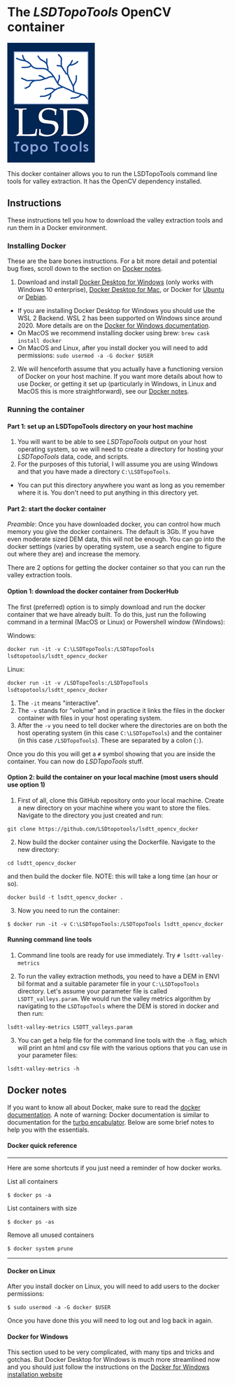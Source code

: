 # The *LSDTopoTools* OpenCV container

![](https://raw.githubusercontent.com/LSDtopotools/lsdtt_viz_docker/master/images/LSD-logo.png)

This docker container allows you to run the LSDTopoTools command line tools for valley extraction. It has the OpenCV dependency installed.

## Instructions

These instructions tell you how to download the valley extraction tools and run them in a Docker environment.

### Installing Docker

These are the bare bones instructions. For a bit more detail and potential bug fixes, scroll down to the section on [Docker notes](#docker-notes).

1. Download and install [Docker Desktop for Windows](https://hub.docker.com/editions/community/docker-ce-desktop-windows) (only works with Windows 10 enterprise), [Docker Desktop for Mac](https://hub.docker.com/editions/community/docker-ce-desktop-mac), or Docker for [Ubuntu](https://hub.docker.com/editions/community/docker-ce-server-ubuntu) or [Debian](https://hub.docker.com/editions/community/docker-ce-server-debian).
  * If you are installing Docker Desktop for Windows you should use the WSL 2 Backend. WSL 2 has been supported on Windows since around 2020. More details are on the [Docker for Windows documentation](https://docs.docker.com/desktop/windows/install/). 
  * On MacOS we recommend installing docker using brew: `brew cask install docker`
  * On MacOS and Linux, after you install docker you will need to add permissions: `sudo usermod -a -G docker $USER`
2. We will henceforth assume that you actually have a functioning version of Docker on your host machine. If you want more details about how to use Docker, or getting it set up (particularly in Windows, in Linux and MacOS this is more straightforward), see our [Docker notes](#docker-notes).

### Running the container

#### Part 1: set up an LSDTopoTools directory on your host machine

1. You will want to be able to see *LSDTopoTools* output on your host operating system, so we will need to create a directory for hosting your *LSDTopoTools* data, code, and scripts.
2. For the purposes of this tutorial, I will assume you are using Windows and that you have made a directory `C:\LSDTopoTools`.
  * You can put this directory anywhere you want as long as you remember where it is. You don't need to put anything in this directory yet.

#### Part 2: start the docker container

_Preamble_: Once you have downloaded docker, you can control how much memory you give the docker containers. The default is 3Gb. If you have even moderate sized DEM data, this will not be enough. You can go into the docker settings (varies by operating system, use a search engine to figure out where they are) and increase the memory.

There are 2 options for getting the docker container so that you can run the valley extraction tools.

#### Option 1: download the docker container from DockerHub

The first (preferred) option is to simply download and run the docker container that we have already built. To do this, just run the following command in a terminal (MacOS or Linux) or Powershell window (Windows):

Windows:

```console
docker run -it -v C:\LSDTopoTools:/LSDTopoTools lsdtopotools/lsdtt_opencv_docker
```
Linux:

```console
docker run -it -v /LSDTopoTools:/LSDTopoTools lsdtopotools/lsdtt_opencv_docker
```
  1. The `-it` means "interactive".
  2. The `-v` stands for "volume" and in practice it links the files in the docker container with files in your host operating system.
  3. After the `-v` you need to tell docker where the directories are on both the host operating system (in this case `C:\LSDTopoTools`) and the container (in this case `/LSDTopoTools`). These are separated by a colon (`:`).

Once you do this you will get a `#` symbol showing that you are inside the container. You can now do *LSDTopoTools* stuff.

#### Option 2: build the container on your local machine (most users should use option 1)

1. First of all, clone this GitHub repository onto your local machine. Create a new directory on your machine where you want to store the files. Navigate to the directory you just created and run:

```console
git clone https://github.com/LSDtopotools/lsdtt_opencv_docker
```
2. Now build the docker container using the Dockerfile. Navigate to the new directory:

```console
cd lsdtt_opencv_docker
```
and then build the docker file. NOTE: this will take a long time (an hour or so).

```console
docker build -t lsdtt_opencv_docker .
```
3. Now you need to run the container:
```console
$ docker run -it -v C:\LSDTopoTools:/LSDTopoTools lsdtt_opencv_docker
```

#### Running command line tools

1. Command line tools are ready for use immediately. Try `# lsdtt-valley-metrics`

2. To run the valley extraction methods, you need to have a DEM in ENVI bil format and a suitable parameter file in your `C:\LSDTopoTools` directory. Let's assume your parameter file is called `LSDTT_valleys.param`. We would run the valley metrics algorithm by navigating to the `LSDTopoTools` where the DEM is stored in docker and then run:

```console
lsdtt-valley-metrics LSDTT_valleys.param
```

3. You can get a help file for the command line tools with the `-h` flag, which will print an html and csv file with the various options that you can use in your parameter files:

```console
lsdtt-valley-metrics -h
```


## Docker notes

If you want to know all about Docker, make sure to read the [docker documentation](https://docs.docker.com/). A note of warning: Docker documentation is similar to documentation for the [turbo encabulator](https://www.youtube.com/watch?v=rLDgQg6bq7o). Below are some brief notes to help you with the essentials.

#### Docker quick reference
***
Here are some shortcuts if you just need a reminder of how docker works.

List all containers
```console
$ docker ps -a
```

List containers with size
```console
$ docker ps -as
```

Remove all unused containers
```console
$ docker system prune
```
***

#### Docker on Linux

After you install docker on Linux, you will need to add users to the docker permissions:

```console
$ sudo usermod -a -G docker $USER
```

Once you have done this you will need to log out and log back in again.

#### Docker for Windows

This section used to be very complicated, with many tips and tricks and gotchas. But Docker Desktop for Windows is much more streamlined now and you should just follow the instructions on the [Docker for Windows installation website](https://docs.docker.com/desktop/windows/install/)

